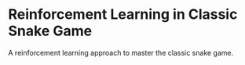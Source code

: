 # Reinforcement Learning in Classic Snake Game

A reinforcement learning approach to master the classic snake game.
